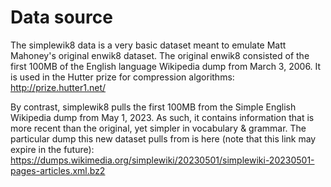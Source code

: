 # Data source

The simplewik8 data is a very basic dataset meant to emulate Matt Mahoney's original enwik8 dataset. The original enwik8 consisted of the first 100MB of the English language Wikipedia dump from March 3, 2006. It is used in the Hutter prize for compression algorithms: http://prize.hutter1.net/

By contrast, simplewik8 pulls the first 100MB from the Simple English Wikipedia dump from May 1, 2023. As such, it contains information that is more recent than the original, yet simpler in vocabulary & grammar. The particular dump this new dataset pulls from is here (note that this link may expire in the future): https://dumps.wikimedia.org/simplewiki/20230501/simplewiki-20230501-pages-articles.xml.bz2
